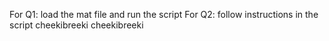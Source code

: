 For Q1: load the mat file and run the script
For Q2: follow instructions in the script
cheekibreeki
cheekibreeki
